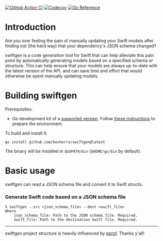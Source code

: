 [![Github Action CI](https://github.com/kevherro/swiftgen/workflows/ci/badge.svg)](https://github.com/kevherro/swiftgen/actions)
[![Codecov](https://codecov.io/gh/kevherro/swiftgen/graph/badge.svg)](https://codecov.io/gh/kevherro/swiftgen)
[![Go Reference](https://pkg.go.dev/badge/github.com/kevherro/swiftgen.svg)](https://pkg.go.dev/github.com/kevherro/swiftgen)

# Introduction

Are you over feeling the pain of manually updating your Swift models
after finding out (the hard way) that your dependency's JSON schema changed?

swiftgen is a code generation tool for Swift that can help alleviate this pain
point by automatically generating models based on a specified schema or structure.
This can help ensure that your models are always up-to-date with the latest version of the API,
and can save time and effort that would otherwise be spent manually updating models.

# Building swiftgen

Prerequisites:

- Go development kit of a [supported version](https://golang.org/doc/devel/release.html#policy).
  Follow [these instructions](http://golang.org/doc/code.html) to prepare
  the environment.

To build and install it:

    go install github.com/kevherro/swiftgen@latest

The binary will be installed in `$GOPATH/bin` (`$HOME/go/bin` by default).

# Basic usage

swiftgen can read a JSON schema file and convert it to Swift structs.

### Generate Swift code based on a JSON schema file

```
% swiftgen --src <json_schema_file> --dest <swift_file>
Where
    json_schema_file: Path to the JSON schema file. Required.
    swift_file: Path to the destination Swift file. Required.
```

---

swiftgen project structure is heavily influenced by [pprof](https://github.com/google/pprof). Thanks y'all!
